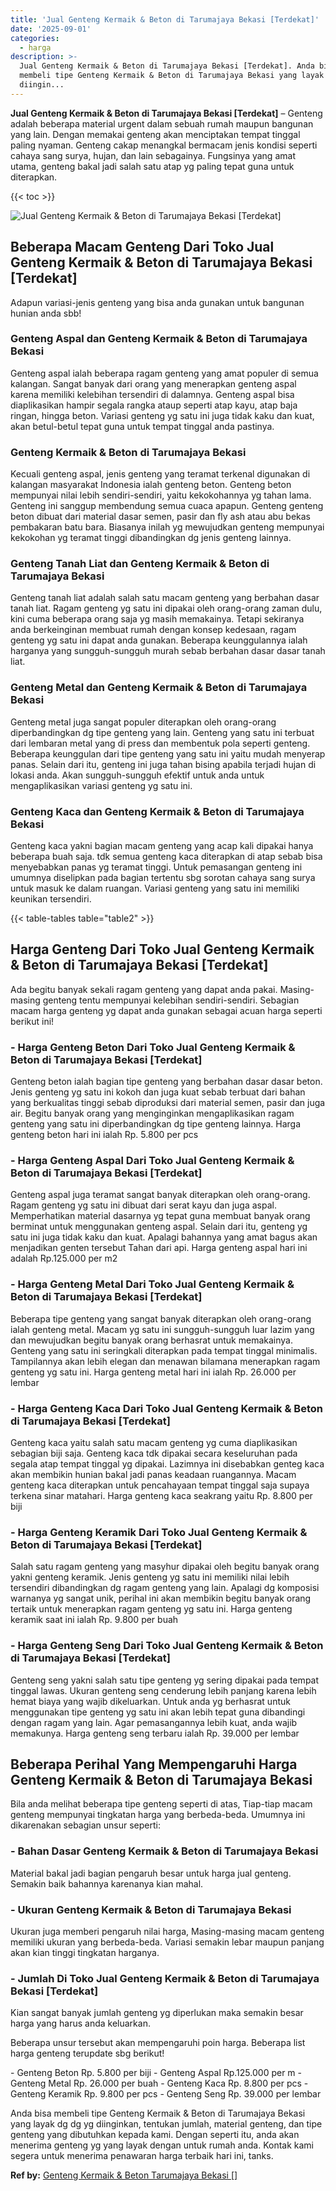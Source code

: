 ```yaml
---
title: 'Jual Genteng Kermaik & Beton di Tarumajaya Bekasi [Terdekat]'
date: '2025-09-01'
categories:
  - harga
description: >-
  Jual Genteng Kermaik & Beton di Tarumajaya Bekasi [Terdekat]. Anda bisa
  membeli tipe Genteng Kermaik & Beton di Tarumajaya Bekasi yang layak dg dg yg
  diingin...
---
```


**Jual Genteng Kermaik & Beton di Tarumajaya Bekasi \[Terdekat\]** – Genteng adalah beberapa material urgent dalam sebuah rumah maupun bangunan yang lain. Dengan memakai genteng akan menciptakan tempat tinggal paling nyaman. Genteng cakap menangkal bermacam jenis kondisi seperti cahaya sang surya, hujan, dan lain sebagainya. Fungsinya yang amat utama, genteng bakal jadi salah satu atap yg paling tepat guna untuk diterapkan.

{{< toc >}}

![Jual Genteng Kermaik & Beton di Tarumajaya Bekasi [Terdekat]](/images/genteng-minimalis-murah19.png)

## Beberapa Macam Genteng Dari Toko Jual Genteng Kermaik & Beton di Tarumajaya Bekasi \[Terdekat\]

Adapun variasi-jenis genteng yang bisa anda gunakan untuk bangunan hunian anda sbb!

### Genteng Aspal dan Genteng Kermaik & Beton di Tarumajaya Bekasi

Genteng aspal ialah beberapa ragam genteng yang amat populer di semua kalangan. Sangat banyak dari orang yang menerapkan genteng aspal karena memiliki kelebihan tersendiri di dalamnya. Genteng aspal bisa diaplikasikan hampir segala rangka ataup seperti atap kayu, atap baja ringan, hingga beton. Variasi genteng yg satu ini juga tidak kaku dan kuat, akan betul-betul tepat guna untuk tempat tinggal anda pastinya.

### Genteng Kermaik & Beton di Tarumajaya Bekasi

Kecuali genteng aspal, jenis genteng yang teramat terkenal digunakan di kalangan masyarakat Indonesia ialah genteng beton. Genteng beton mempunyai nilai lebih sendiri-sendiri, yaitu kekokohannya yg tahan lama. Genteng ini sanggup membendung semua cuaca apapun. Genteng genteng beton dibuat dari material dasar semen, pasir dan fly ash atau abu bekas pembakaran batu bara. Biasanya inilah yg mewujudkan genteng mempunyai kekokohan yg teramat tinggi dibandingkan dg jenis genteng lainnya.

### Genteng Tanah Liat dan Genteng Kermaik & Beton di Tarumajaya Bekasi

Genteng tanah liat adalah salah satu macam genteng yang berbahan dasar tanah liat. Ragam genteng yg satu ini dipakai oleh orang-orang zaman dulu, kini cuma beberapa orang saja yg masih memakainya. Tetapi sekiranya anda berkeinginan membuat rumah dengan konsep kedesaan, ragam genteng yg satu ini dapat anda gunakan. Beberapa keunggulannya ialah harganya yang sungguh-sungguh murah sebab berbahan dasar dasar tanah liat.

### Genteng Metal dan Genteng Kermaik & Beton di Tarumajaya Bekasi

Genteng metal juga sangat populer diterapkan oleh orang-orang diperbandingkan dg tipe genteng yang lain. Genteng yang satu ini terbuat dari lembaran metal yang di press dan membentuk pola seperti genteng. Beberapa keunggulan dari tipe genteng yang satu ini yaitu mudah menyerap panas. Selain dari itu, genteng ini juga tahan bising apabila terjadi hujan di lokasi anda. Akan sungguh-sungguh efektif untuk anda untuk mengaplikasikan variasi genteng yg satu ini.

### Genteng Kaca dan Genteng Kermaik & Beton di Tarumajaya Bekasi

Genteng kaca yakni bagian macam genteng yang acap kali dipakai hanya beberapa buah saja. tdk semua genteng kaca diterapkan di atap sebab bisa menyebabkan panas yg teramat tinggi. Untuk pemasangan genteng ini umumnya diselipkan pada bagian tertentu sbg sorotan cahaya sang surya untuk masuk ke dalam ruangan. Variasi genteng yang satu ini memiliki keunikan tersendiri.

{{< table-tables table="table2" >}}

## Harga Genteng Dari Toko Jual Genteng Kermaik & Beton di Tarumajaya Bekasi \[Terdekat\]

Ada begitu banyak sekali ragam genteng yang dapat anda pakai. Masing-masing genteng tentu mempunyai kelebihan sendiri-sendiri. Sebagian macam harga genteng yg dapat anda gunakan sebagai acuan harga seperti berikut ini!

### \- Harga Genteng Beton Dari Toko Jual Genteng Kermaik & Beton di Tarumajaya Bekasi \[Terdekat\]

Genteng beton ialah bagian tipe genteng yang berbahan dasar dasar beton. Jenis genteng yg satu ini kokoh dan juga kuat sebab terbuat dari bahan yang berkualitas tinggi sebab diproduksi dari material semen, pasir dan juga air. Begitu banyak orang yang menginginkan mengaplikasikan ragam genteng yang satu ini diperbandingkan dg tipe genteng lainnya. Harga genteng beton hari ini ialah Rp. 5.800 per pcs

### \- Harga Genteng Aspal Dari Toko Jual Genteng Kermaik & Beton di Tarumajaya Bekasi \[Terdekat\]

Genteng aspal juga teramat sangat banyak diterapkan oleh orang-orang. Ragam genteng yg satu ini dibuat dari serat kayu dan juga aspal. Memperhatikan material dasarnya yg tepat guna membuat banyak orang berminat untuk menggunakan genteng aspal. Selain dari itu, genteng yg satu ini juga tidak kaku dan kuat. Apalagi bahannya yang amat bagus akan menjadikan genten tersebut Tahan dari api. Harga genteng aspal hari ini adalah Rp.125.000 per m2

### \- Harga Genteng Metal Dari Toko Jual Genteng Kermaik & Beton di Tarumajaya Bekasi \[Terdekat\]

Beberapa tipe genteng yang sangat banyak diterapkan oleh orang-orang ialah genteng metal. Macam yg satu ini sungguh-sungguh luar lazim yang dan mewujudkan begitu banyak orang berhasrat untuk memakainya. Genteng yang satu ini seringkali diterapkan pada tempat tinggal minimalis. Tampilannya akan lebih elegan dan menawan bilamana menerapkan ragam genteng yg satu ini. Harga genteng metal hari ini ialah Rp. 26.000 per lembar

### \- Harga Genteng Kaca Dari Toko Jual Genteng Kermaik & Beton di Tarumajaya Bekasi \[Terdekat\]

Genteng kaca yaitu salah satu macam genteng yg cuma diaplikasikan sebagian biji saja. Genteng kaca tdk dipakai secara keseluruhan pada segala atap tempat tinggal yg dipakai. Lazimnya ini disebabkan genteg kaca akan membikin hunian bakal jadi panas keadaan ruangannya. Macam genteng kaca diterapkan untuk pencahayaan tempat tinggal saja supaya terkena sinar matahari. Harga genteng kaca seakrang yaitu Rp. 8.800 per biji

### \- Harga Genteng Keramik Dari Toko Jual Genteng Kermaik & Beton di Tarumajaya Bekasi \[Terdekat\]

Salah satu ragam genteng yang masyhur dipakai oleh begitu banyak orang yakni genteng keramik. Jenis genteng yg satu ini memiliki nilai lebih tersendiri dibandingkan dg ragam genteng yang lain. Apalagi dg komposisi warnanya yg sangat unik, perihal ini akan membikin begitu banyak orang tertaik untuk menerapkan ragam genteng yg satu ini. Harga genteng keramik saat ini ialah Rp. 9.800 per buah

### \- Harga Genteng Seng Dari Toko Jual Genteng Kermaik & Beton di Tarumajaya Bekasi \[Terdekat\]

Genteng seng yakni salah satu tipe genteng yg sering dipakai pada tempat tinggal lawas. Ukuran genteng seng cenderung lebih panjang karena lebih hemat biaya yang wajib dikeluarkan. Untuk anda yg berhasrat untuk menggunakan tipe genteng yg satu ini akan lebih tepat guna dibandingi dengan ragam yang lain. Agar pemasangannya lebih kuat, anda wajib memakunya. Harga genteng seng terbaru ialah Rp. 39.000 per lembar

## Beberapa Perihal Yang Mempengaruhi Harga Genteng Kermaik & Beton di Tarumajaya Bekasi

Bila anda melihat beberapa tipe genteng seperti di atas, Tiap-tiap macam genteng mempunyai tingkatan harga yang berbeda-beda. Umumnya ini dikarenakan sebagian unsur seperti:

### \- Bahan Dasar Genteng Kermaik & Beton di Tarumajaya Bekasi

Material bakal jadi bagian pengaruh besar untuk harga jual genteng. Semakin baik bahannya karenanya kian mahal.

### \- Ukuran Genteng Kermaik & Beton di Tarumajaya Bekasi

Ukuran juga memberi pengaruh nilai harga, Masing-masing macam genteng memiliki ukuran yang berbeda-beda. Variasi semakin lebar maupun panjang akan kian tinggi tingkatan harganya.

### \- Jumlah Di Toko Jual Genteng Kermaik & Beton di Tarumajaya Bekasi \[Terdekat\]

Kian sangat banyak jumlah genteng yg diperlukan maka semakin besar harga yang harus anda keluarkan.

Beberapa unsur tersebut akan mempengaruhi poin harga. Beberapa list harga genteng terupdate sbg berikut!

\- Genteng Beton Rp. 5.800 per biji - Genteng Aspal Rp.125.000 per m - Genteng Metal Rp. 26.000 per buah - Genteng Kaca Rp. 8.800 per pcs - Genteng Keramik Rp. 9.800 per pcs - Genteng Seng Rp. 39.000 per lembar

Anda bisa membeli tipe Genteng Kermaik & Beton di Tarumajaya Bekasi yang layak dg dg yg diinginkan, tentukan jumlah, material genteng, dan tipe genteng yang dibutuhkan kepada kami. Dengan seperti itu, anda akan menerima genteng yg yang layak dengan untuk rumah anda. Kontak kami segera untuk menerima penawaran harga terbaik hari ini, tanks.

**Ref by:**  [Genteng Kermaik & Beton  Tarumajaya Bekasi []](https://id.wikipedia.org/wiki/Genteng)
